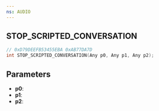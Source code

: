 ```yaml
---
ns: AUDIO
---
```

## STOP_SCRIPTED_CONVERSATION

```c
// 0xD79DEEFB53455EBA 0xAB77DA7D
int STOP_SCRIPTED_CONVERSATION(Any p0, Any p1, Any p2);
```

## Parameters
* **p0**:
* **p1**:
* **p2**:
